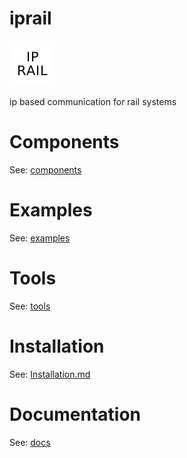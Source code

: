 # iprail

![iprail](docs/assets/iprail/ip_rail_72x72.png)

ip based communication for rail systems


# Components


See: [components](#components)


# Examples


See: [examples](#examples)


# Tools


See: [tools](#tools)


# Installation


See: [Installation.md](docs/Installation.md)


# Documentation


See: [docs](https://github.com/iprail/iprail/tree/master/docs)

